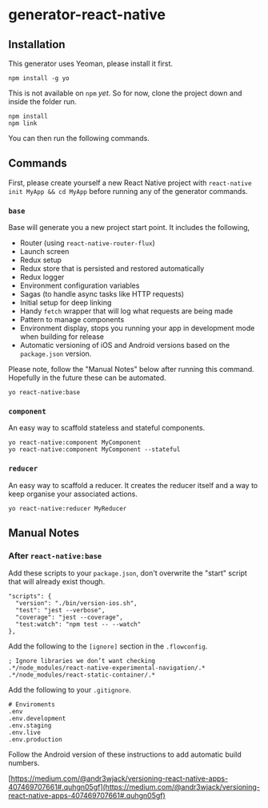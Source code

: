 # generator-react-native

## Installation

This generator uses Yeoman, please install it first.

```
npm install -g yo
```

This is not available on `npm` _yet_. So for now, clone the project down and inside the folder run.

```
npm install
npm link
```

You can then run the following commands.

## Commands

First, please create yourself a new React Native project with `react-native init MyApp && cd MyApp` before running any of the generator commands.

### `base`

Base will generate you a new project start point. It includes the following,
* Router (using `react-native-router-flux`)
* Launch screen
* Redux setup
* Redux store that is persisted and restored automatically
* Redux logger
* Environment configuration variables
* Sagas (to handle async tasks like HTTP requests)
* Initial setup for deep linking
* Handy `fetch` wrapper that will log what requests are being made
* Pattern to manage components
* Environment display, stops you running your app in development mode when building for release
* Automatic versioning of iOS and Android versions based on the `package.json` version.

Please note, follow the "Manual Notes" below after running this command. Hopefully in the future these can be automated.

```
yo react-native:base
```

### `component`

An easy way to scaffold stateless and stateful components.

```
yo react-native:component MyComponent
yo react-native:component MyComponent --stateful
```

### `reducer`

An easy way to scaffold a reducer. It creates the reducer itself and a way to keep organise your associated actions.

```
yo react-native:reducer MyReducer
```

## Manual Notes

### After `react-native:base`

Add these scripts to your `package.json`, don't overwrite the "start" script that will already exist though.

```
"scripts": {
  "version": "./bin/version-ios.sh",
  "test": "jest --verbose",
  "coverage": "jest --coverage",
  "test:watch": "npm test -- --watch"
},
```

Add the following to the `[ignore]` section in the `.flowconfig`.

```
; Ignore libraries we don’t want checking
.*/node_modules/react-native-experimental-navigation/.*
.*/node_modules/react-static-container/.*
```

Add the following to your `.gitignore`.

```
# Enviroments
.env
.env.development
.env.staging
.env.live
.env.production
```

Follow the Android version of these instructions to add automatic build numbers.

[https://medium.com/@andr3wjack/versioning-react-native-apps-407469707661#.quhgn05gf](https://medium.com/@andr3wjack/versioning-react-native-apps-407469707661#.quhgn05gf)
